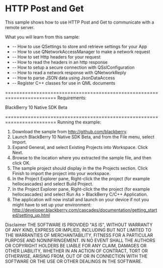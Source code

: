 # HTTP Post and Get

This sample shows how to use HTTP Post and Get to communicate with a remote server.

What you will learn from this sample:
 * -- How to use QSettings to store and retrieve settings for your App
 * -- How to use QNetworkAccessManager to make a network request
 * -- How to set Http headers for your request
 * -- How to read the headers in an http response
 * -- How to setup a secure connection with QSslConfiguration
 * -- How to read a network response with QNetworkReply
 * -- How to parse JSON data using JsonDataAccess
 * -- Register C++ classes for use in QML documents
 
 ========================================================================
Requirements:

BlackBerry 10 Native SDK Beta

========================================================================
Running the example:

1. Download the sample from http://github.com/blackberry.
2. Launch BlackBerry 10 Native SDK Beta, and from the File menu, select Import.
3. Expand General, and select Existing Projects into Workspace. Click Next.
4. Browse to the location where you extracted the sample file, and then click OK.
5. The sample project should display in the the Projects section. 
   Click Finish to import the project into your workspace.
6. In the Project Explorer pane, Right-click the the project (for example hellocascades) 
   and select Build Project.
7. In the Project Explorer pane, Right-click the the project (for example hellocascades) 
   and select Run As > BlackBerry C/C++ Application.
8. The application will now install and launch on your device if not you might
   have to set up your environment: 
   http://developer.blackberry.com/cascades/documentation/getting_started/setting_up.html

 
 Disclaimer
THE SOFTWARE IS PROVIDED "AS IS", WITHOUT WARRANTY OF ANY KIND, EXPRESS OR IMPLIED, INCLUDING BUT NOT LIMITED TO THE WARRANTIES OF MERCHANTABILITY, FITNESS FOR A PARTICULAR PURPOSE AND NONINFRINGEMENT. IN NO EVENT SHALL THE AUTHORS OR COPYRIGHT HOLDERS BE LIABLE FOR ANY CLAIM, DAMAGES OR OTHER LIABILITY, WHETHER IN AN ACTION OF CONTRACT, TORT OR OTHERWISE, ARISING FROM, OUT OF OR IN CONNECTION WITH THE SOFTWARE OR THE USE OR OTHER DEALINGS IN THE SOFTWARE.
